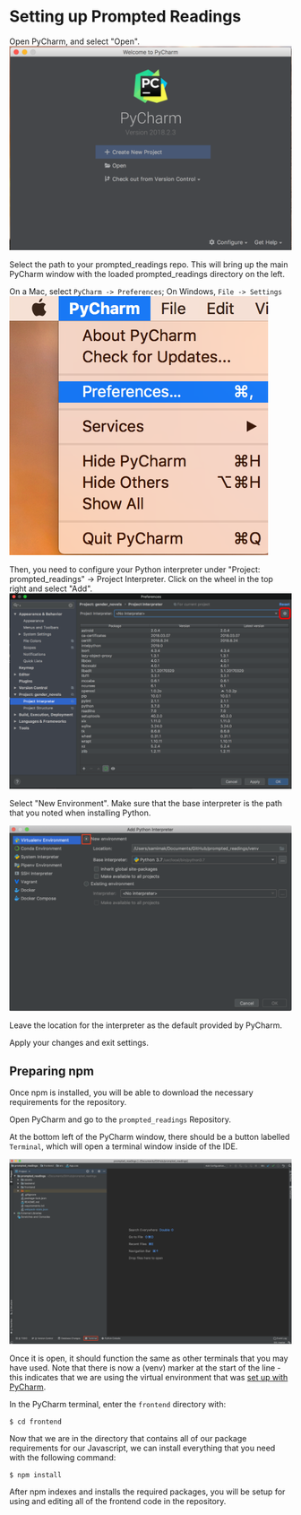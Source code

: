 # Setting up Prompted Readings 

Open PyCharm, and select "Open".
![](./images/pycharm_init_6.png)

Select the path to your prompted_readings repo. This will bring up the main PyCharm window with the loaded prompted_readings directory
on the left.

On a Mac, select `PyCharm -> Preferences`; On Windows, `File -> Settings`
![](./images/pycharm_config_4.png)

Then, you need to configure your Python interpreter under "Project: prompted_readings"
-> Project Interpreter. Click on the wheel in the top right and select "Add".
![](./images/pycharm_config_6.png)

Select "New Environment". Make sure that the base interpreter is the path that you noted when installing Python.

![](./images/new_venv.png)

Leave the location for the interpreter as the default provided by PyCharm.

Apply your changes and exit settings.

## Preparing npm
Once npm is installed, you will be able to download the necessary requirements for the repository.

Open PyCharm and go to the `prompted_readings` Repository.

At the bottom left of the PyCharm window, there should be a button labelled `Terminal`, which will open a terminal window inside of the IDE.

![](./images/find_terminal.png)

Once it is open, it should function the same as other terminals that you may have used. Note that there is now a (venv) marker at the start of the line - this indicates that we are using the virtual environment that was [set up with PyCharm](3_pycharm_install_setup.md).

In the PyCharm terminal, enter the `frontend` directory with:

```
$ cd frontend
```

Now that we are in the directory that contains all of our package requirements for our Javascript, we can install everything that you need with the following command:

```
$ npm install
```

After npm indexes and installs the required packages, you will be setup for using and editing all of the frontend code in the repository.

